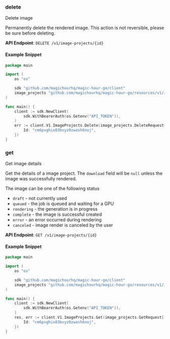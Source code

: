 
### delete <a name="delete"></a>
Delete image

Permanently delete the rendered image. This action is not reversible, please be sure before deleting.

**API Endpoint**: `DELETE /v1/image-projects/{id}`

#### Example Snippet

```go
package main

import (
	os "os"

	sdk "github.com/magichourhq/magic-hour-go/client"
	image_projects "github.com/magichourhq/magic-hour-go/resources/v1/image_projects"
)

func main() {
	client := sdk.NewClient(
		sdk.WithBearerAuth(os.Getenv("API_TOKEN")),
	)
	err := client.V1.ImageProjects.Delete(image_projects.DeleteRequest{
		Id: "cm6pvghix03bvyz0zwash6noj",
	})
}

```

### get <a name="get"></a>
Get image details

Get the details of a image project. The `download` field will be `null` unless the image was successfully rendered.

The image can be one of the following status
- `draft` - not currently used
- `queued` - the job is queued and waiting for a GPU
- `rendering` - the generation is in progress
- `complete` - the image is successful created
- `error` - an error occurred during rendering
- `canceled` - image render is canceled by the user


**API Endpoint**: `GET /v1/image-projects/{id}`

#### Example Snippet

```go
package main

import (
	os "os"

	sdk "github.com/magichourhq/magic-hour-go/client"
	image_projects "github.com/magichourhq/magic-hour-go/resources/v1/image_projects"
)

func main() {
	client := sdk.NewClient(
		sdk.WithBearerAuth(os.Getenv("API_TOKEN")),
	)
	res, err := client.V1.ImageProjects.Get(image_projects.GetRequest{
		Id: "cm6pvghix03bvyz0zwash6noj",
	})
}

```
